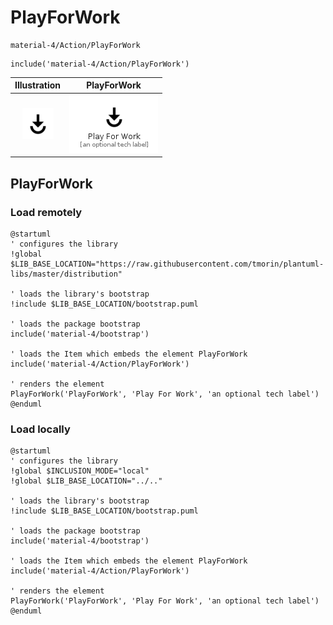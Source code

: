 # PlayForWork


```text
material-4/Action/PlayForWork
```

```text
include('material-4/Action/PlayForWork')
```



| Illustration | PlayForWork |
| :---: | :---: |
| ![illustration for Illustration](../../material-4/Action/PlayForWork.png) | ![illustration for PlayForWork](../../material-4/Action/PlayForWork.Local.png) |




## PlayForWork

### Load remotely
```plantuml
@startuml
' configures the library
!global $LIB_BASE_LOCATION="https://raw.githubusercontent.com/tmorin/plantuml-libs/master/distribution"

' loads the library's bootstrap
!include $LIB_BASE_LOCATION/bootstrap.puml

' loads the package bootstrap
include('material-4/bootstrap')

' loads the Item which embeds the element PlayForWork
include('material-4/Action/PlayForWork')

' renders the element
PlayForWork('PlayForWork', 'Play For Work', 'an optional tech label')
@enduml
```

### Load locally
```plantuml
@startuml
' configures the library
!global $INCLUSION_MODE="local"
!global $LIB_BASE_LOCATION="../.."

' loads the library's bootstrap
!include $LIB_BASE_LOCATION/bootstrap.puml

' loads the package bootstrap
include('material-4/bootstrap')

' loads the Item which embeds the element PlayForWork
include('material-4/Action/PlayForWork')

' renders the element
PlayForWork('PlayForWork', 'Play For Work', 'an optional tech label')
@enduml
```

